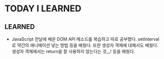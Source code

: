# TODAY I LEARNED

## LEARNED

- JavaScript
  전날에 배운 DOM API 메소드를 복습하고 따로 공부했다. setInterval로 약간의 애니메이션 넣는 방법 등을 배웠다. 또한 생성자 객체에 대해서도 배웠다. 생성자 객체에서는 return을 잘 사용하지 않는다는 것,,,! 등을 배웠다.
